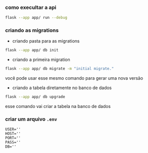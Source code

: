 

### como execultar a api
```sh
flask --app app/ run --debug
``` 

### criando as migrations
* criando pasta para as migrations
```sh
flask --app app/ db init 
```

* criando a primeira migration
```sh
flask --app app/ db migrate -m "initial migrate."
```
você pode usar esse mesmo comando para gerar uma nova versão

* criando a tabela diretamente no banco de dados
```sh
flask --app app/ db upgrade
```
esse comando vai criar a tabela na banco de dados

### criar um arquivo `.env`
```
USER=''
HOST=''
PORT=''
PASS=''
DB=''
```